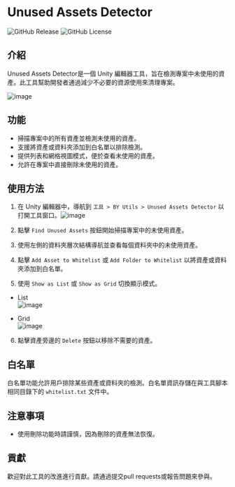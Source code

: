 # Unused Assets Detector
![GitHub Release](https://img.shields.io/github/v/release/barryyip0625/UnusedAssetsDetector) ![GitHub License](https://img.shields.io/github/license/barryyip0625/UnusedAssetsDetector)

## 介紹
Unused Assets Detector是一個 Unity 編輯器工具，旨在檢測專案中未使用的資產。此工具幫助開發者通過減少不必要的資源使用來清理專案。

![image](https://github.com/user-attachments/assets/122f3fe8-8a13-4335-8860-1dda768f3afc)
 
## 功能
- 掃描專案中的所有資產並檢測未使用的資產。
- 支援將資產或資料夾添加到白名單以排除檢測。
- 提供列表和網格視圖模式，便於查看未使用的資產。
- 允許在專案中直接刪除未使用的資產。

## 使用方法
1. 在 Unity 編輯器中，導航到 `工具 > BY Utils > Unused Assets Detector` 以打開工具窗口。![image](https://github.com/user-attachments/assets/6d14d3b7-474d-4c59-8985-d75ed184db08)  

2. 點擊 `Find Unused Assets` 按鈕開始掃描專案中的未使用資產。
3. 使用左側的資料夾層次結構導航並查看每個資料夾中的未使用資產。
4. 點擊 `Add Asset to Whitelist` 或 `Add Folder to Whitelist` 以將資產或資料夾添加到白名單。
5. 使用 `Show as List` 或 `Show as Grid` 切換顯示模式。
  * List<br/>
  ![image](https://github.com/user-attachments/assets/1ece6a0d-b135-4175-8a8d-c51dc4b06036)

  * Grid<br/>
  ![image](https://github.com/user-attachments/assets/54bb6d8d-93d5-40c6-b27b-36799c196dcc)

6. 點擊資產旁邊的 `Delete` 按鈕以移除不需要的資產。

## 白名單
白名單功能允許用戶排除某些資產或資料夾的檢測。白名單資訊存儲在與工具腳本相同目錄下的 `whitelist.txt` 文件中。

## 注意事項
- 使用刪除功能時請謹慎，因為刪除的資產無法恢復。

## 貢獻
歡迎對此工具的改進進行貢獻。請通過提交pull requests或報告問題來參與。
